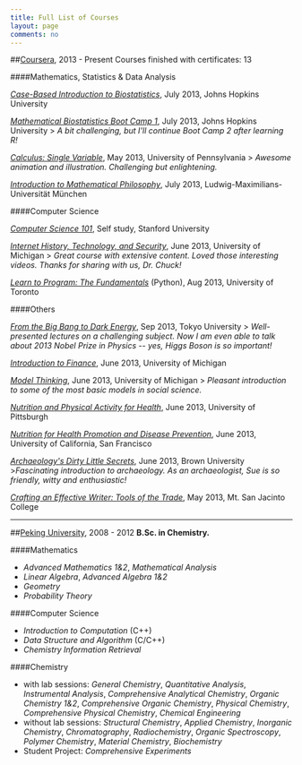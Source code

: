 ```yaml
---
title: Full List of Courses
layout: page
comments: no
---
```


##[Coursera](http://www.coursera.org), 2013 - Present
Courses finished with certificates: 13

####Mathematics, Statistics & Data Analysis

[*Case-Based Introduction to Biostatistics*](https://www.coursera.org/course/casebasedbiostat), July 2013, Johns Hopkins University

[*Mathematical Biostatistics Boot Camp 1*](https://class.coursera.org/course/biostats-003), July 2013, Johns Hopkins University
	> *A bit challenging, but I'll continue Boot Camp 2 after learning R!*

[*Calculus: Single Variable*](https://www.coursera.org/course/calcsing), May 2013, University of Pennsylvania
	> *Awesome animation and illustration. Challenging but enlightening.*

[*Introduction to Mathematical Philosophy*](https://www.coursera.org/course/mathphil), July 2013, Ludwig-Maximilians-Universität München 

####Computer Science

[*Computer Science 101*](https://www.coursera.org/course/cs101), Self study, Stanford University

[*Internet History, Technology, and Security*](https://www.coursera.org/course/insidetheinternet), June 2013, University of Michigan
	> *Great course with extensive content. Loved those interesting videos. Thanks for sharing with us, Dr. Chuck!*

[*Learn to Program: The Fundamentals*](https://www.coursera.org/course/programming1) (Python), Aug 2013, University of Toronto

####Others

[*From the Big Bang to Dark Energy*](https://www.coursera.org/course/bigbang), Sep 2013, Tokyo University
	> *Well-presented lectures on a challenging subject. Now I am even able to talk about 2013 Nobel Prize in Physics -- yes, Higgs Boson is so important!*

[*Introduction to Finance*](https://www.coursera.org/course/introfinance), June 2013, University of Michigan

[*Model Thinking*](https://www.coursera.org/course/modelthinking), June 2013, University of Michigan
	> *Pleasant introduction to some of the most basic models in social science.* 

[*Nutrition and Physical Activity for Health*](https://www.coursera.org/course/nutrition), June 2013, University of Pittsburgh

[*Nutrition for Health Promotion and Disease Prevention*](https://class.coursera.org/course/nutrition-002), June 2013, University of California, San Francisco

[*Archaeology's Dirty Little Secrets*](https://www.coursera.org/course/secrets), June 2013, Brown University
	>*Fascinating introduction to archaeology. As an archaeologist, Sue is so friendly, witty and enthusiastic!*

[*Crafting an Effective Writer: Tools of the Trade*](https://www.coursera.org/course/basicwriting), May 2013, Mt. San Jacinto College

---

##[Peking University](http://www.pku.edu.cn/), 2008 - 2012
**B.Sc. in Chemistry.**

####Mathematics

- *Advanced Mathematics 1&2*, *Mathematical Analysis* 
- *Linear Algebra*, *Advanced Algebra 1&2*
- *Geometry*
- *Probability Theory*

####Computer Science
- *Introduction to Computation* (C++)
- *Data Structure and Algorithm* (C/C++)
- *Chemistry Information Retrieval*

####Chemistry
- with lab sessions: *General Chemistry*, *Quantitative Analysis*, *Instrumental Analysis*, *Comprehensive Analytical Chemistry*, *Organic Chemistry 1&2*, *Comprehensive Organic Chemistry*, *Physical Chemistry*, *Comprehensive Physical Chemistry*, *Chemical Engineering*
- without lab sessions: *Structural Chemistry*, *Applied Chemistry*, *Inorganic Chemistry*, *Chromatography*, *Radiochemistry*, *Organic Spectroscopy*, *Polymer Chemistry*, *Material Chemistry*, *Biochemistry*       
- Student Project: *Comprehensive Experiments*
